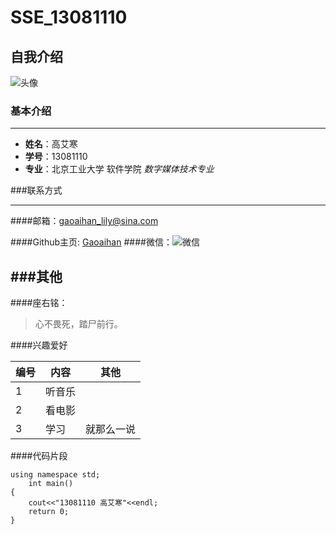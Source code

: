 # SSE_13081110
## 自我介绍

![头像](http://ww2.sinaimg.cn/thumbnail/6c876fc5jw1f1e34yihalj20u00ucduv.jpg)

### 基本介绍
***
* **姓名**：高艾寒  
* **学号**：13081110  
* **专业**：北京工业大学 软件学院 _数字媒体技术专业_ 

###联系方式
- - - -

####邮箱：<gaoaihan_lily@sina.com>
 
####Github主页: [Gaoaihan](https://github.com/Gaoaihan)
####微信：![微信](http://ww4.sinaimg.cn/thumbnail/6c876fc5jw1f1e3humg2oj2064064dgv.jpg )  

###其他
---
####座右铭：
> 心不畏死，踏尸前行。


####兴趣爱好

编号 | 内容 |其他 
------------ | ------------- | ------------
1 | 听音乐 | 
2 | 看电影 |
3 | 学习   |就那么一说


####代码片段
```#include<iostream.h>  
using namespace std;  
	int main()  
{  
	cout<<"13081110 高艾寒"<<endl;  
	return 0;
}
```










